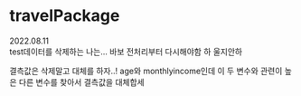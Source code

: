 # travelPackage

2022.08.11   
test데이터를 삭제하는 나는... 바보
전처리부터 다시해야함
하
울지안하
  
결측값은 삭제말고 대체를 하자..!
age와 monthlyincome인데 이 두 변수와 관련이 높은 다른 변수를 찾아서 결측값을 대체합세
